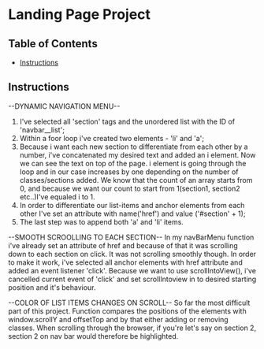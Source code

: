 # Landing Page Project

## Table of Contents

* [Instructions](#instructions)

## Instructions

--DYNAMIC NAVIGATION MENU--
1. I've selected all 'section' tags and the unordered list with the ID of 'navbar__list'; 
2. Within a foor loop i've created two elements - 'li' and 'a';
3. Because i want each new section to differentiate from each other by a number, i've concatenated my desired text and added an i element. Now we can see the text on top of the page.
i element is going through the loop and in our case increases by one depending on the number of classes/sections added. We know that the count of an array starts from 0, and because we want our count to start from 1(section1, section2 etc..)I've equaled i to 1. 
4. In order to differentiate our list-items and anchor elements from each other I've set an attribute with name('href') and value ('#section' + 1);
5. The last step was to append both 'a' and 'li' items. 


--SMOOTH SCROOLLING TO EACH SECTION--
In my navBarMenu function i've already set an attribute of href and because of that it was scrolling down to each section on click. It was not scrolling smoothly though. In order to make it work, i've selected all anchor elements with href attribute and added an event listener 'click'. Because we want to use scrollIntoView(), i've cancelled current event of 'click' and set scrollIntoview in to desired starting position and it's behaviour. 

--COLOR OF LIST ITEMS CHANGES ON SCROLL--
So far the most difficult part of this project. Function compares the positions of the elements with window.scrollY and offsetTop and by that either adding or removing classes. When scrolling through the browser, if you're let's say on section 2, section 2 on nav bar would therefore be highlighted. 